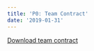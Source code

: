 ```yaml
---
title: 'P0: Team Contract'
date: '2019-01-31'
---
```


[Download team contract](https://github.com/awave1/cpsc481-project/raw/master/content/TeamContract.pdf)
